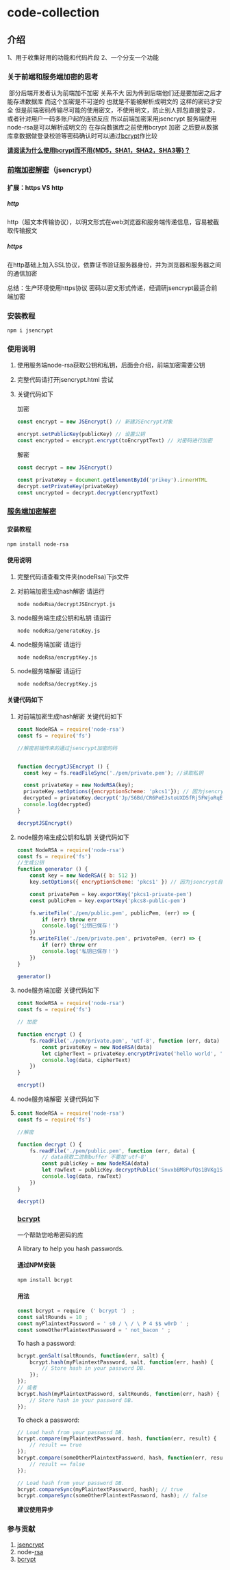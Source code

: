 # code-collection

## 介绍

1、用于收集好用的功能和代码片段
2、一个分支一个功能

### 关于前端和服务端加密的思考

​       部分后端开发者认为前端加不加密 关系不大 因为传到后端他们还是要加密之后才能存进数据库 而这个加密是不可逆的 也就是不能被解析成明文的 这样的密码才安全 但是前端密码传输尽可能的使用密文，不使用明文，防止别人抓包直接登录，或者针对用户一码多账户起的连锁反应 所以前端加密采用jsencrypt 服务端使用node-rsa是可以解析成明文的 在存向数据库之前使用bcrypt 加密 之后要从数据库拿数据做登录校验等密码确认时可以通过[bcrypt](https://codahale.com/how-to-safely-store-a-password/)作比较 

**[请阅读为什么使用bcrypt而不用{MD5，SHA1，SHA2，SHA3等}？](https://codahale.com/how-to-safely-store-a-password/)**



### [前端加密解密](https://www.npmjs.com/package/jsencrypt)（jsencrypt）



#### 扩展：https VS http

##### http

http（超文本传输协议），以明文形式在web浏览器和服务端传递信息，容易被截取传输报文

##### https

在http基础上加入SSL协议，依靠证书验证服务器身份，并为浏览器和服务器之间的通信加密

总结：生产环境使用https协议 密码以密文形式传递，经调研jsencrypt最适合前端加密

### 安装教程

```shell
npm i jsencrypt
```

### 使用说明

1. 使用服务端node-rsa获取公钥和私钥，后面会介绍，前端加密需要公钥

2. 完整代码请打开jsencrypt.html 尝试

3. 关键代码如下

   加密

   ```javascript
   const encrypt = new JSEncrypt() // 新建JSEncrypt对象
   
   encrypt.setPublicKey(publicKey) // 设置公钥
   const encrypted = encrypt.encrypt(toEncryptText) // 对密码进行加密
   ```

   解密

   ```javascript
   const decrypt = new JSEncrypt()
   
   const privateKey = document.getElementById('prikey').innerHTML
   decrypt.setPrivateKey(privateKey)
   const uncrypted = decrypt.decrypt(encryptText)
   ```



### [服务端加密解密](https://www.npmjs.com/package/node-rsa)

#### 安装教程

```shell
npm install node-rsa
```

#### 使用说明

1. 完整代码请查看文件夹(nodeRsa)下js文件

2. 对前端加密生成hash解密 请运行 

   ```shell
   node nodeRsa/decryptJSEncrypt.js
   ```

3. node服务端生成公钥和私钥 请运行

   ```shell
   node nodeRsa/generateKey.js
   ```

4. node服务端加密 请运行

   ```shell
   node nodeRsa/encryptKey.js
   ```

5. node服务端解密 请运行

   ```shell
   node nodeRsa/decryptKey.js
   ```

#### 关键代码如下

1. 对前端加密生成hash解密 关键代码如下

   ```javascript
   const NodeRSA = require('node-rsa')
   const fs = require('fs')
   
   //解密前端传来的通过jsencrypt加密的码
   
   
   function decryptJSEncrypt () {
     const key = fs.readFileSync('./pem/private.pem'); //读取私钥
   
     const privateKey = new NodeRSA(key);
     privateKey.setOptions({encryptionScheme: 'pkcs1'}); // 因为jsencrypt自身使用的是pkcs1加密方案, nodejs需要修改成pkcs1。
     decrypted = privateKey.decrypt('Jp/S6Bd/CR6PeEJstoUXD5fRj5FWjoRqEzwJc+qgF1iz4kBCvtRdnrbosvBZ7pd2eCN3z0zvJFbfcaj9APG7Ew==', 'utf8');
     console.log(decrypted)
   }
   
   decryptJSEncrypt()
   ```

2. node服务端生成公钥和私钥 关键代码如下

   ```javascript
   const NodeRSA = require('node-rsa')
   const fs = require('fs')
   //生成公钥
   function generator () {
       const key = new NodeRSA({ b: 512 })
       key.setOptions({ encryptionScheme: 'pkcs1' }) // 因为jsencrypt自身使用的是pkcs1加密方案, nodejs需要修改成pkcs1
   
       const privatePem = key.exportKey('pkcs1-private-pem')
       const publicPem = key.exportKey('pkcs8-public-pem')
   
       fs.writeFile('./pem/public.pem', publicPem, (err) => {
           if (err) throw err
           console.log('公钥已保存！')
       })
       fs.writeFile('./pem/private.pem', privatePem, (err) => {
           if (err) throw err
           console.log('私钥已保存！')
       })
   }
   
   generator()
   ```

3. node服务端加密 关键代码如下

   ```javascript
   const NodeRSA = require('node-rsa')
   const fs = require('fs')
   
   // 加密
   
   function encrypt () {
       fs.readFile('./pem/private.pem', 'utf-8', function (err, data) {
           const privateKey = new NodeRSA(data)
           let cipherText = privateKey.encryptPrivate('hello world', 'base64')
           console.log(data, cipherText)
       })
   }
   
   encrypt()
   ```

4. node服务端解密 关键代码如下

5. ```javascript
   const NodeRSA = require('node-rsa')
   const fs = require('fs')
   
   //解密
   
   function decrypt () {
       fs.readFile('./pem/public.pem', function (err, data) {
           // data获取二进制buffer 不要加'utf-8'
           const publicKey = new NodeRSA(data)
           let rawText = publicKey.decryptPublic('SnvxbBM8PufQs1BVKg1SE/fXWJUXuh6yAqDCrpo7fuy04gsHydYUArsBTlk5JOufCuy2Y+O/GEb6H8WGzKWIKg==', 'utf8')
           console.log(data, rawText)
       })
   }
   
   decrypt()
   ```

   ### [bcrypt](https://www.npmjs.com/package/bcrypt)

   一个帮助您哈希密码的库

   A library to help you hash passwords.

   #### 通过NPM安装

   ```shell
   npm install bcrypt
   ```

   #### 用法

   ```javascript
   const bcrypt = require （' bcrypt '） ;   
   const saltRounds = 10 ;   
   const myPlaintextPassword = ' s0 / \ / \ P 4 $$ w0rD ' ;   
   const someOtherPlaintextPassword = ' not_bacon ' ;   
   ```

   To hash a password:

   ```javascript
   bcrypt.genSalt(saltRounds, function(err, salt) {
       bcrypt.hash(myPlaintextPassword, salt, function(err, hash) {
           // Store hash in your password DB.
       });
   });
   // 或者
   bcrypt.hash(myPlaintextPassword, saltRounds, function(err, hash) {
       // Store hash in your password DB.
   });
   ```

   To check a password:

   ```javascript
   // Load hash from your password DB.
   bcrypt.compare(myPlaintextPassword, hash, function(err, result) {
       // result == true
   });
   bcrypt.compare(someOtherPlaintextPassword, hash, function(err, result) {
       // result == false
   });
   
   // Load hash from your password DB.
   bcrypt.compareSync(myPlaintextPassword, hash); // true
   bcrypt.compareSync(someOtherPlaintextPassword, hash); // false
   ```

   **建议使用异步**

### 参与贡献

1.  [jsencrypt](https://www.npmjs.com/package/jsencrypt)
2.  node-[rsa](https://www.npmjs.com/package/node-rsa)
3.  [bcrypt](https://www.npmjs.com/package/bcrypt#to-check-a-password)

